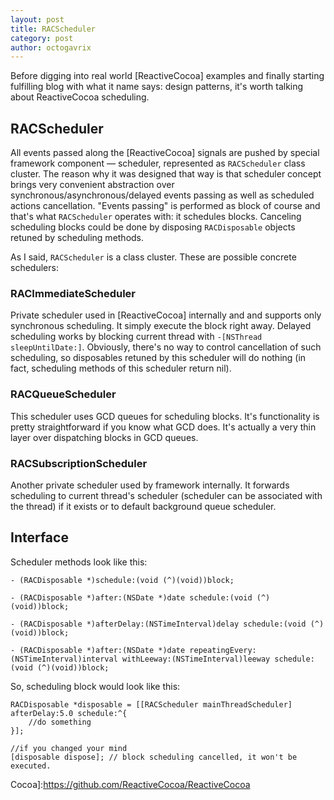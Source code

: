 ```yaml
---
layout: post
title: RACScheduler
category: post
author: octogavrix
---
```


Before digging into real world [ReactiveCocoa] examples and finally starting fulfilling blog with what it name says: design patterns, it's worth talking about ReactiveCocoa scheduling.

## RACScheduler

All events passed along the [ReactiveCocoa] signals are pushed by special framework component — scheduler, represented as `RACScheduler` class cluster. The reason why it was designed that way is that scheduler concept brings very convenient abstraction over synchronous/asynchronous/delayed events passing as well as scheduled actions cancellation. "Events passing" is performed as block of course and that's what `RACScheduler` operates with: it schedules blocks. Canceling scheduling blocks could be done by disposing `RACDisposable` objects retuned by scheduling methods.

As I said, `RACScheduler` is a class cluster. These are possible concrete schedulers:

### RACImmediateScheduler

Private scheduler used in [ReactiveCocoa] internally and and supports only synchronous scheduling. It simply execute the block right away. Delayed scheduling works by blocking current thread with `-[NSThread sleepUntilDate:]`. Obviously, there's no way to control cancellation of such scheduling, so disposables retuned by this scheduler will do nothing (in fact, scheduling methods of this scheduler return nil).

### RACQueueScheduler

This scheduler uses GCD queues for scheduling blocks. It's functionality is pretty straightforward if you know what GCD does. It's actually a very thin layer over dispatching blocks in GCD queues.

### RACSubscriptionScheduler

Another private scheduler used by framework internally. It forwards scheduling to current thread's scheduler (scheduler can be associated with the thread) if it exists or to default background queue scheduler.


## Interface

Scheduler methods look like this:

```objc 
- (RACDisposable *)schedule:(void (^)(void))block;

- (RACDisposable *)after:(NSDate *)date schedule:(void (^)(void))block;

- (RACDisposable *)afterDelay:(NSTimeInterval)delay schedule:(void (^)(void))block;

- (RACDisposable *)after:(NSDate *)date repeatingEvery:(NSTimeInterval)interval withLeeway:(NSTimeInterval)leeway schedule:(void (^)(void))block;

```

So, scheduling block would look like this:

```objc
RACDisposable *disposable = [[RACScheduler mainThreadScheduler] afterDelay:5.0 schedule:^{
	//do something
}];

//if you changed your mind
[disposable dispose]; // block scheduling cancelled, it won't be executed.

```
Cocoa]:https://github.com/ReactiveCocoa/ReactiveCocoa